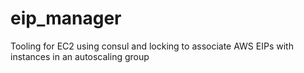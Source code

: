 # eip_manager
Tooling for EC2 using consul and locking to associate AWS EIPs with instances in an autoscaling group
